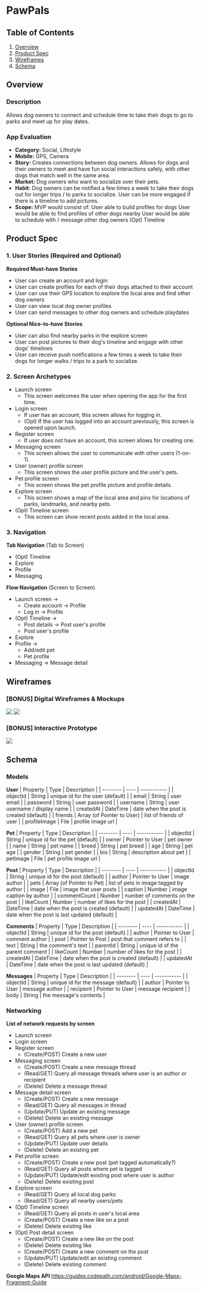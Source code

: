 # PawPals

## Table of Contents
1. [Overview](#Overview)
1. [Product Spec](#Product-Spec)
1. [Wireframes](#Wireframes)
2. [Schema](#Schema)

## Overview
### Description
Allows dog owners to connect and schedule time to take their dogs to go to parks and meet up for play dates.

### App Evaluation
- **Category:** Social, Lifestyle
- **Mobile:** GPS, Camera
- **Story:** Creates connections between dog owners. Allows for dogs and their owners to meet and have fun social interactions safely, with other dogs that match well in the same area.
- **Market:** Dog owners who want to socialize over their pets.
- **Habit:** Dog owners can be notified a few times a week to take their dogs out for longer trips / to parks to socialize. User can be more engaged if there is a timeline to add pictures.
- **Scope:** MVP would consist of:
    User able to build profiles for dogs
    User would be able to find profiles of other dogs nearby
    User would be able to schedule with / message other dog owners
    (Opt) Timeline

## Product Spec

### 1. User Stories (Required and Optional)

**Required Must-have Stories**

* User can create an account and login
* User can create profiles for each of their dogs attached to their account
* User can use their GPS location to explore the local area and find other dog owners
* User can view local dog owner profiles
* User can send messages to other dog owners and schedule playdates

**Optional Nice-to-have Stories**

* User can also find nearby parks in the explore screen
* User can post pictures to their dog's timeline and engage with other dogs' timelines
* User can receive push notifications a few times a week to take their dogs for longer walks / trips to a park to socialize.

### 2. Screen Archetypes

* Launch screen
   * This screen welcomes the user when opening the app for the first time.
* Login screen
   * If user has an account, this screen allows for logging in. 
   * (Opt) If the user has logged into an account previously, this screen is opened upon launch.
* Register screen
   * If user does not have an account, this screen allows for creating one.
* Messaging screen
   * This screen allows the user to communicate with other users (1-on-1).
* User (owner) profile screen
   * This screen shows the user profile picture and the user's pets.
* Pet profile screen
   * This screen shows the pet profile picture and profile details.
* Explore screen
   * This screen shows a map of the local area and pins for locations of parks, landmarks, and nearby pets.
* (Opt) Timeline screen
   * This screen can show recent posts added in the local area.

### 3. Navigation

**Tab Navigation** (Tab to Screen)

* (Opt) Timeline
* Explore
* Profile
* Messaging

**Flow Navigation** (Screen to Screen)

* Launch screen -> 
   * Create account -> Profile
   * Log in -> Profile
* (Opt) Timeline ->
   * Post details -> Post user's profile
   * Post user's profile
* Explore
* Profile ->
   * Add/edit pet
   * Pet profile
* Messaging -> Message detail

## Wireframes

### [BONUS] Digital Wireframes & Mockups

<img src="login_signup.jpg">

<img src="screens.jpg">

### [BONUS] Interactive Prototype
<img src="prototype.gif">

## Schema 

### Models

**User**
|    Property    |    Type    |          Description                                   |
|    --------    |    ----    |          -----------                                   |
| objectId       | String     | unique id for the user (default)                       |
| email          | String     | user email                                             |
| password       | String     | user password                                          |
| username       | String     | user username / display name                           |
| createdAt      | DateTime   | date when the post is created (default)                |
| friends        | Array (of Pointer to User) | list of friends of user                |
| profileImage   | File       | profile image url                                      |

**Pet**
|    Property    |    Type    |          Description                                   |
|    --------    |    ----    |          -----------                                   |
| objectId       | String     | unique id for the pet (default)                        |
| owner          | Pointer to User | pet owner                                         |
| name           | String     | pet name                                               |
| breed          | String     | pet breed                                              |
| age            | String     | pet age                                                |
| gender         | String     | pet gender                                             |
| bio            | String     | description about pet                                  |
| petImage       | File       | pet profile image url                                  |

**Post**
|    Property    |    Type    |          Description                                   |
|    --------    |    ----    |          -----------                                   |
| objectId       | String     | unique id for the post (default)                       |
| author         | Pointer to User | image author                                      |
| pets           | Array (of Pointer to Pet) | list of pets in image tagged by author  |
| image          | File       | image that user posts                                  |
| caption        | Number     | image caption by author                                |
| commentCount   | Number     | number of comments on the post                         |
| likeCount      | Number     | number of likes for the post                           |
| createdAt      | DateTime   | date when the post is created (default)                |
| updatedAt      | DateTime   | date when the post is last updated (default)           |

**Comments**
|    Property    |    Type    |          Description                                   |
|    --------    |    ----    |          -----------                                   |
| objectId       | String     | unique id for the post (default)                       |
| author         | Pointer to User | comment author                                    |
| post           | Pointer to Post | post that comment refers to                       |
| text           | String     | the comment's text                                     |
| parentId       | String     | unique id of the parent comment                        |
| likeCount      | Number     | number of likes for the post                           |
| createdAt      | DateTime   | date when the post is created (default)                |
| updatedAt      | DateTime   | date when the post is last updated (default)           |

**Messages**
|    Property    |    Type    |          Description                                   |
|    --------    |    ----    |          -----------                                   |
| objectId       | String     | unique id for the message (default)                    |
| author         | Pointer to User | message author                                    |
| recipient      | Pointer to User | message recipient                                 |
| body           | String     | the message's contents                                 |

### Networking

**List of network requests by screen**
* Launch screen
* Login screen
* Register screen
   * (Create/POST) Create a new user 
* Messaging screen
   * (Create/POST) Create a new message thread
   * (Read/GET) Query all message threads where user is an author or recipient
   * (Delete) Delete a message thread
* Message detail screen
   * (Create/POST) Create a new message
   * (Read/GET) Query all messages in thread
   * (Update/PUT) Update an existing message
   * (Delete) Delete an existing message
* User (owner) profile screen
   * (Create/POST) Add a new pet
   * (Read/GET) Query all pets where user is owner
   * (Update/PUT) Update user details
   * (Delete) Delete an existing pet
* Pet profile screen
   * (Create/POST) Create a new post (pet tagged automatically?)
   * (Read/GET) Query all posts where pet is tagged
   * (Update/PUT) Update/edit existing post where user is author
   * (Delete) Delete existing post
* Explore screen
   * (Read/GET) Query all local dog parks
   * (Read/GET) Query all nearby users/pets
* (Opt) Timeline screen
   * (Read/GET) Query all posts in user's local area
   * (Create/POST) Create a new like on a post
   * (Delete) Delete existing like
* (Opt) Post detail screen
   * (Create/POST) Create a new like on the post
   * (Delete) Delete existing like
   * (Create/POST) Create a new comment on the post
   * (Update/PUT) Update/edit an existing comment
   * (Delete) Delete existing comment
   
**Google Maps API**
https://guides.codepath.com/android/Google-Maps-Fragment-Guide
